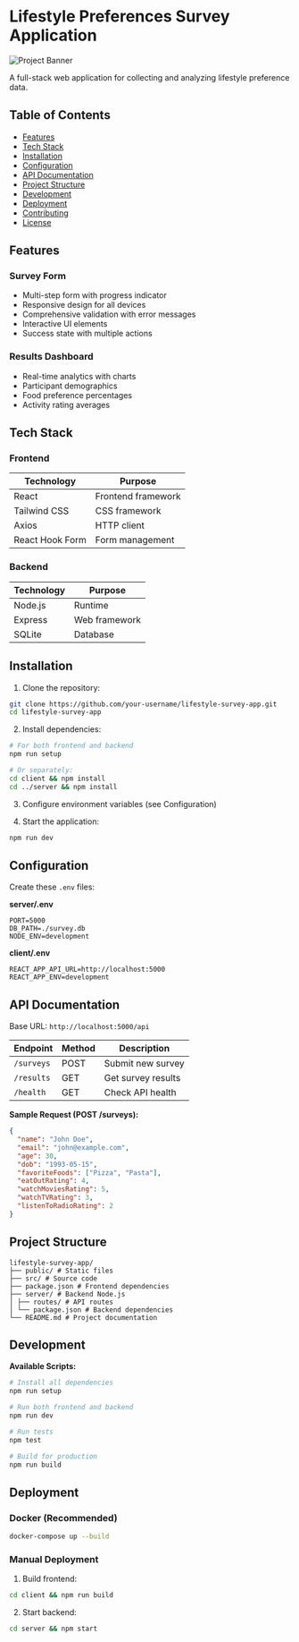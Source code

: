 # Lifestyle Preferences Survey Application

![Project Banner](https://via.placeholder.com/1200x400?text=Lifestyle+Survey+App)

A full-stack web application for collecting and analyzing lifestyle preference data.

## Table of Contents
- [Features](#features)
- [Tech Stack](#tech-stack)
- [Installation](#installation)
- [Configuration](#configuration)
- [API Documentation](#api-documentation)
- [Project Structure](#project-structure)
- [Development](#development)
- [Deployment](#deployment)
- [Contributing](#contributing)
- [License](#license)

## Features

### Survey Form
- Multi-step form with progress indicator
- Responsive design for all devices
- Comprehensive validation with error messages
- Interactive UI elements
- Success state with multiple actions

### Results Dashboard
- Real-time analytics with charts
- Participant demographics
- Food preference percentages
- Activity rating averages

## Tech Stack

### Frontend
| Technology        | Purpose               |
|-------------------|-----------------------|
| React             | Frontend framework    |
| Tailwind CSS      | CSS framework         |
| Axios             | HTTP client           |
| React Hook Form   | Form management       |

### Backend
| Technology     | Purpose           |
|----------------|-------------------|
| Node.js        | Runtime           |
| Express        | Web framework     |
| SQLite         | Database          |

## Installation

1. Clone the repository:
```bash
git clone https://github.com/your-username/lifestyle-survey-app.git
cd lifestyle-survey-app
```

2. Install dependencies:
```bash
# For both frontend and backend
npm run setup

# Or separately:
cd client && npm install
cd ../server && npm install
```

3. Configure environment variables (see Configuration)

4. Start the application:
```bash
npm run dev
```

## Configuration

Create these `.env` files:

**server/.env**
```
PORT=5000
DB_PATH=./survey.db
NODE_ENV=development
```

**client/.env**
```
REACT_APP_API_URL=http://localhost:5000
REACT_APP_ENV=development
```

## API Documentation

Base URL: `http://localhost:5000/api`

| Endpoint    | Method | Description        |
|-------------|--------|--------------------|
| `/surveys`  | POST   | Submit new survey  |
| `/results`  | GET    | Get survey results |
| `/health`   | GET    | Check API health   |

**Sample Request (POST /surveys):**
```json
{
  "name": "John Doe",
  "email": "john@example.com",
  "age": 30,
  "dob": "1993-05-15",
  "favoriteFoods": ["Pizza", "Pasta"],
  "eatOutRating": 4,
  "watchMoviesRating": 5,
  "watchTVRating": 3,
  "listenToRadioRating": 2
}
```

## Project Structure

```
lifestyle-survey-app/
├── public/ # Static files
├── src/ # Source code
├── package.json # Frontend dependencies
├── server/ # Backend Node.js
│ ├── routes/ # API routes
│ └── package.json # Backend dependencies
└── README.md # Project documentation
```

## Development

**Available Scripts:**

```bash
# Install all dependencies
npm run setup

# Run both frontend and backend
npm run dev

# Run tests
npm test

# Build for production
npm run build
```

## Deployment

### Docker (Recommended)
```bash
docker-compose up --build
```

### Manual Deployment

1. Build frontend:
```bash
cd client && npm run build
```

2. Start backend:
```bash
cd server && npm start
```

